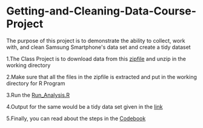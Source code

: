 # Getting-and-Cleaning-Data-Course-Project
The purpose of this project is to demonstrate the ability to collect, work with, and clean Samsung Smartphone's data set and create a tidy dataset

1.The Class Project is to download data from this [zipfile](https://d396qusza40orc.cloudfront.net/getdata%2Fprojectfiles%2FUCI%20HAR%20Dataset.zip) and unzip in the working directory 

2.Make sure that all the files in the zipfile is extracted and put in the working directory for R Program

3.Run the [Run_Analysis.R](https://github.com/ankit-pm/Getting-and-Cleaning-Data-Course-Project/blob/master/run_analysis.R)

4.Output for the same would be a tidy data set given in the [link]()

5.Finally, you can read about the steps in the [Codebook]()
